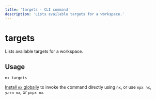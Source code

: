 ```yaml
---
title: 'targets - CLI command'
description: 'Lists available targets for a workspace.'
---
```


# targets

Lists available targets for a workspace.

## Usage

```bash
nx targets
```

[Install `nx` globally](/getting-started/nx-setup#install-nx) to invoke the command directly using `nx`, or use `npx nx`, `yarn nx`, or `pnpx nx`.
